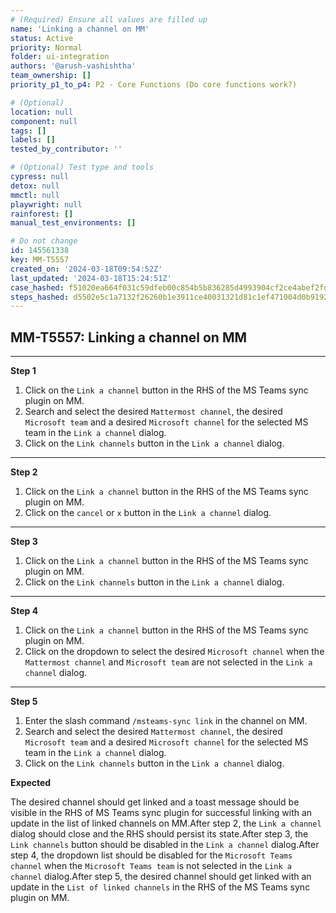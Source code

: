 ```yaml
---
# (Required) Ensure all values are filled up
name: 'Linking a channel on MM'
status: Active
priority: Normal
folder: ui-integration
authors: '@arush-vashishtha'
team_ownership: []
priority_p1_to_p4: P2 - Core Functions (Do core functions work?)

# (Optional)
location: null
component: null
tags: []
labels: []
tested_by_contributor: ''

# (Optional) Test type and tools
cypress: null
detox: null
mmctl: null
playwright: null
rainforest: []
manual_test_environments: []

# Do not change
id: 145561338
key: MM-T5557
created_on: '2024-03-18T09:54:52Z'
last_updated: '2024-03-18T15:24:51Z'
case_hashed: f51020ea664f031c59dfeb00c854b5b836285d4993904cf2ce4abef2fdafce2010e13cc3b9f7ababde502c181ff896e0
steps_hashed: d5502e5c1a7132f26260b1e3911ce40031321d81c1ef471004d0b9192163c295dd2c3c5a876d1adac42c0fde571ac06a
---
```


<!-- (Auto-generated) Based on frontmatter's "key" and "name" -->

## MM-T5557: Linking a channel on MM

---

**Step 1**

1. Click on the `Link a channel` button in the RHS of the MS Teams sync plugin on MM.
2. Search and select the desired `Mattermost channel`, the desired `Microsoft team` and a desired `Microsoft channel` for the selected MS team in the `Link a channel` dialog.
3. Click on the `Link channels` button in the `Link a channel` dialog.

---

**Step 2**

1. Click on the `Link a channel` button in the RHS of the MS Teams sync plugin on MM.
2. Click on the `cancel` or `x` button in the `Link a channel` dialog.

---

**Step 3**

1. Click on the `Link a channel` button in the RHS of the MS Teams sync plugin on MM.
2. Click on the `Link channels` button in the `Link a channel` dialog.

---

**Step 4**

1. Click on the `Link a channel` button in the RHS of the MS Teams sync plugin on MM.
2. Click on the dropdown to select the desired `Microsoft channel` when the `Mattermost channel` and `Microsoft team` are not selected in the `Link a channel` dialog.

---

**Step 5**

1. Enter the slash command `/msteams-sync link` in the channel on MM.
2. Search and select the desired `Mattermost channel`, the desired `Microsoft team` and a desired `Microsoft channel` for the selected MS team in the `Link a channel` dialog.
3. Click on the `Link channels` button in the `Link a channel` dialog.

**Expected**

The desired channel should get linked and a toast message should be visible in the RHS of MS Teams sync plugin for successful linking with an update in the list of linked channels on MM.After step 2, the `Link a channel` dialog should close and the RHS should persist its state.After step 3, the `Link channels` button should be disabled in the `Link a channel` dialog.After step 4, the dropdown list should be disabled for the `Microsoft Teams channel` when the `Microsoft Teams team` is not selected in the `Link a channel` dialog.After step 5, the desired channel should get linked with an update in the `List of linked channels` in the RHS of the MS Teams sync plugin on MM.

